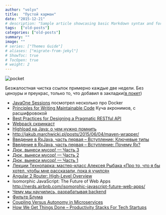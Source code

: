 ```yaml
---
author: "volyx"
title:  "Пустой карман"
date: "2015-12-21"
# description: "Sample article showcasing basic Markdown syntax and formatting for HTML elements."
tags:  ["old-posts"]
categories: ["old-posts"]
summary: ""
image: ""
# series: ["Themes Guide"]
# aliases: ["migrate-from-jekyl"]
# ShowToc: true
# TocOpen: true
# weight: 2
---
```


![pocket](/images/2015/11/pocket-logo-icon.png)

Безжалостная чистка ссылок примерно каждые две недели. Без цензуры и преукрас, только то, что добавил в закладки([в покет](https://getpocket.com))

* [JavaOne Sessions](https://www.reddit.com/r/java/comments/3requx/javaone_2015_sessions/)
посмотрел несколько про Docker 
* [Principles for Writing Maintainable Code](http://customgears.net/blog/principles-for-writing-maintainable-code/) Куча акронимов, с расшифровокой
* [Best Practices for Designing a Pragmatic RESTful API](http://www.vinaysahni.com/best-practices-for-a-pragmatic-restful-api)
* [Webpack скринкаст](http://learn.javascript.ru/webpack-screencast)
* [Highload на Java: о чем нужно помнить](http://habrahabr.ru/post/270059/)
* http://jakub.marchwicki.pl/posts/2015/06/04/maven-wrapper/
* [Введение в RxJava, часть первая – Вступление: Ключевые типы](http://habrahabr.ru/post/270023/)
* [Введение в RxJava, часть первая – Вступление: Почему Rx?](http://habrahabr.ru/post/269417/)
* [Дюк, вынеси мусор! — Часть 3](http://habrahabr.ru/post/269863/)
* [Дюк, вынеси мусор! — Часть 2](http://habrahabr.ru/post/269707/)
* [Дюк, вынеси мусор! — Часть 1](http://habrahabr.ru/post/269621/)
* [Лекции Технопарка: мастер-класс Алексея Рыбака «Про то, что я бы хотел, чтобы мне рассказали, пока я учился»](http://habrahabr.ru/post/269687/)
* [Angular 2 Router: High-Level Overview](http://yakovfain.com/2015/11/02/angular-2-router-high-level-overview/)
* Isomorphic JavaScript: The Future of Web Apps http://nerds.airbnb.com/isomorphic-javascript-future-web-apps/
* [Чему мы научились, разрабатывая backend](http://m.habrahabr.ru/company/parallels/blog/269927/)
* [Фильтр Блума](http://habrahabr.ru/post/112069/)
* [Coupling Versus Autonomy in Microservices](https://www.voxxed.com/blog/2015/04/coupling-versus-autonomy-in-microservices/)
* [How We Get Things Done – Productivity Stacks For Tech Startups](https://www.voxxed.com/blog/2015/09/how-we-get-things-done-productivity-stacks-for-tech-startups/)
